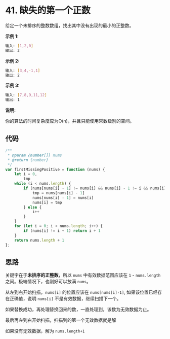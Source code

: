# 41. 缺失的第一个正数

给定一个未排序的整数数组，找出其中没有出现的最小的正整数。

**示例 1:**

```bash
输入: [1,2,0]
输出: 3
```

**示例 2:**

```bash
输入: [3,4,-1,1]
输出: 2
```

**示例 3:**

```bash
输入: [7,8,9,11,12]
输出: 1
```

**说明:**

你的算法的时间复杂度应为O(n)，并且只能使用常数级别的空间。

## 代码

```js
/**
 * @param {number[]} nums
 * @return {number}
 */
var firstMissingPositive = function (nums) {
    let i = 0,
        tmp
    while (i < nums.length) {
        if (nums[nums[i] - 1] != nums[i] && nums[i] - 1 != i && nums[i] > 0 && nums[i] <= nums.length) {
            tmp = nums[nums[i] - 1]
            nums[nums[i] - 1] = nums[i]
            nums[i] = tmp
        } else {
            i++
        }
    }
    for (let i = 0; i < nums.length; i++) {
        if (nums[i] != i + 1) return i + 1
    }
    return nums.length + 1
};
```

## 思路

关键字在于**未排序的正整数**，所以 `nums` 中有效数据范围应该在 `1` - `nums.length` 之间。极端情况下，也刚好可以放满 `nums`。

从左到右开始扫描，`nums[i]` 的位置应该在 `nums[nums[i]-1]`, 如果该位置已经存在正确值，说明 `nums[i]` 不是有效数据，继续扫描下一个。

如果替换成功，再处理替换回来的数，一直处理到，该数为无效数据为止。

最后再左到右开始扫描，扫描到的第一个无效数据就是解

如果没有无效数据，解为 `nums.length+1`